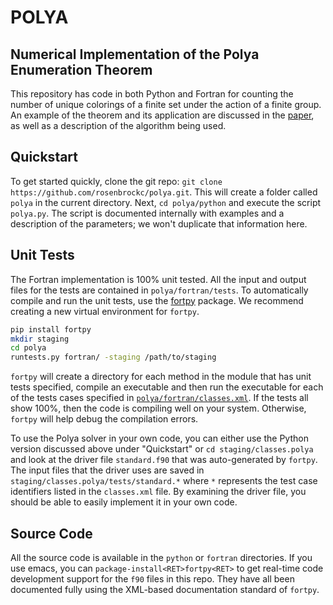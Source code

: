 POLYA
======

Numerical Implementation of the Polya Enumeration Theorem
------

This repository has code in both Python and Fortran for counting the number of unique colorings of a finite set under the action of a finite group. An example of the theorem and its application are discussed in the [paper](https://github.com/rosenbrockc/polya/blob/master/docs/polyaenum.pdf), as well as a description of the algorithm being used.

Quickstart
------

To get started quickly, clone the git repo: `git clone https://github.com/rosenbrockc/polya.git`. This will create a folder called `polya` in the current directory. Next, `cd polya/python` and execute the script `polya.py`. The script is documented internally with examples and a description of the parameters; we won't duplicate that information here.

Unit Tests
------

The Fortran implementation is 100% unit tested. All the input and output files for the tests are contained in `polya/fortran/tests`. To automatically compile and run the unit tests, use the [fortpy](https://github.com/rosenbrockc/fortpy) package. We recommend creating a new virtual environment for `fortpy`.

```bash
pip install fortpy
mkdir staging
cd polya
runtests.py fortran/ -staging /path/to/staging
```

`fortpy` will create a directory for each method in the module that has unit tests specified, compile an executable and then run the executable for each of the tests cases specified in [`polya/fortran/classes.xml`](https://github.com/rosenbrockc/polya/blob/master/fortran/classes.xml). If the tests all show 100%, then the code is compiling well on your system. Otherwise, `fortpy` will help debug the compilation errors.

To use the Polya solver in your own code, you can either use the Python version discussed above under "Quickstart" or `cd staging/classes.polya` and look at the driver file `standard.f90` that was auto-generated by `fortpy`. The input files that the driver uses are saved in `staging/classes.polya/tests/standard.*` where `*` represents the test case identifiers listed in the `classes.xml` file. By examining the driver file, you should be able to easily implement it in your own code.

Source Code
------

All the source code is available in the `python` or `fortran` directories. If you use emacs, you can `package-install<RET>fortpy<RET>` to get real-time code development support for the `f90` files in this repo. They have all been documented fully using the XML-based documentation standard of `fortpy`.